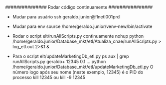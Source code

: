 ############### Rodar código continuamente ################

- Mudar para usuário
    ssh geraldo.junior@flnetl001prd

- Mudar para env
    source /home/geraldo.junior/venv-new/bin/activate

- Rodar o script elt/runAllScripts.py continuamente
    nohup python /home/geraldo.junior/Database_mkt/etl/Atualiza_cnae/runAllScripts.py > log_etl.out 2>&1 &

- Para o script elt/updateMarketingDb_etl.py
    ps aux | grep runAllScripts.py
    geraldo+ 12345  0.1  ... python /home/geraldo.junior/Database_mkt/etl/updateMarketingDb_etl.py
        O número logo após seu nome (neste exemplo, 12345) é o PID do processo
    kill 12345
        ou kill -9 12345